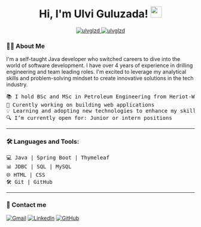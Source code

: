 <h1 align="center">
Hi, I'm Ulvi Guluzada!
	<a href="https://github.com/ulvglzd" target="_self">
		<img src="https://media.giphy.com/media/hvRJCLFzcasrR4ia7z/giphy.gif" width="30">
	</a>
</h1>
<p align="center">
	<a href="https://github.com/ulvglzd">
		<img src="https://komarev.com/ghpvc/?username=ulvglzd&label=Profile%20views&color=0e75b6&style=flat" alt="ulvglzd" />
	</a>
	<a href="https://github.com/ulvglzd">
		<img src="https://img.shields.io/github/followers/ulvglzd?label=Followers" alt="ulvglzd" />
	</a>
</p>



### 👨‍💻 About Me
I'm a self-taught Java developer who switched careers to dive into the world of software development.
I have over 4 years of experience in drilling engineering and team leading roles. I'm excited to leverage my analytical skills and problem-solving mindset to create innovative solutions in the tech industry.

<pre>
📚 I hold BSc and MSc in Petroleum Engineering from Heriot-Watt University and Baku Higher Oil School
🔭 Curently working on building web applications
💡 Learning and adopting new technologies to enhance my skill set.
🔍 I’m currently open for: Junior or intern positions
</pre>
<hr>

### 🛠️ Languages and Tools:
<pre>
💻 Java | Spring Boot | Thymeleaf
📊 JDBC | SQL | MySQL
🌐 HTML | CSS
🛠 Git | GitHub
</pre>
<hr>


### 📩 Contact me
<p>
	<a href="mailto:ulviguluzada@gmail.com"><img img src="https://img.shields.io/badge/gmail-%23EA4335.svg?style=plastic&logo=gmail&logoColor=white" alt="Gmail"/></a>
	<a href="https://www.linkedin.com/in/ulviguluzada/"><img src="https://img.shields.io/badge/linkedin-%230A66C2.svg?style=plastic&logo=linkedin&logoColor=white" alt="LinkedIn"/></a>
	<a href="https://github.com/ulviglzd"><img src="https://img.shields.io/badge/github-%23181717.svg?style=plastic&logo=github&logoColor=white" alt="GitHub"/></a>
</p>






